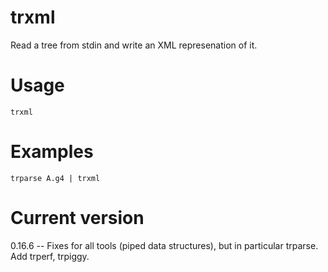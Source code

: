 # trxml

Read a tree from stdin and write an XML represenation of it.

# Usage

    trxml

# Examples

    trparse A.g4 | trxml

# Current version

0.16.6 -- Fixes for all tools (piped data structures), but in particular trparse. Add trperf, trpiggy.

